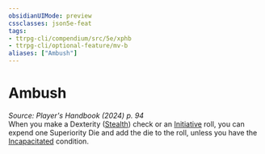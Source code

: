 ```yaml
---
obsidianUIMode: preview
cssclasses: json5e-feat
tags:
- ttrpg-cli/compendium/src/5e/xphb
- ttrpg-cli/optional-feature/mv-b
aliases: ["Ambush"]
---
```

# Ambush
*Source: Player's Handbook (2024) p. 94*  
When you make a Dexterity ([Stealth](Misc%20Files/CLI/rules/skills.md#Stealth)) check or an [Initiative](Misc%20Files/CLI/rules/variant-rules/initiative-xphb.md) roll, you can expend one Superiority Die and add the die to the roll, unless you have the [Incapacitated](Misc%20Files/CLI/rules/conditions.md#Incapacitated) condition.